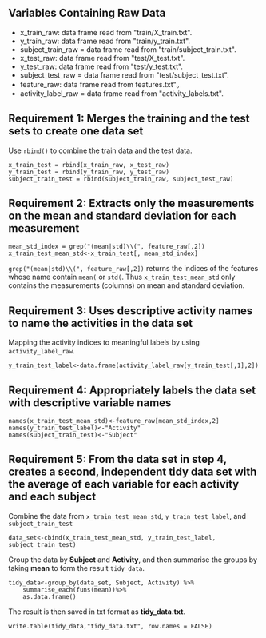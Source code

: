 ## Variables Containing Raw Data
* x_train_raw: data frame read from "train/X_train.txt".
* y_train_raw: data frame read from "train/y_train.txt".
* subject_train_raw = data frame read from "train/subject_train.txt".
* x_test_raw: data frame read from "test/X_test.txt".
* y_test_raw: data frame read from "test/y_test.txt".
* subject_test_raw = data frame read from "test/subject_test.txt".
* feature_raw: data frame read from features.txt"。
* activity_label_raw = data frame read from "activity_labels.txt".

## Requirement 1: Merges the training and the test sets to create one data set
Use `rbind()` to combine the train data and the test data. 
```
x_train_test = rbind(x_train_raw, x_test_raw) 
y_train_test = rbind(y_train_raw, y_test_raw) 
subject_train_test = rbind(subject_train_raw, subject_test_raw) 
```

## Requirement 2: Extracts only the measurements on the mean and standard deviation for each measurement
```
mean_std_index = grep("(mean|std)\\(", feature_raw[,2])
x_train_test_mean_std<-x_train_test[, mean_std_index]
```
`grep("(mean|std)\\(", feature_raw[,2])` returns the indices of the features whose name contain `mean(` or `std(`. Thus `x_train_test_mean_std` only contains the measurements (columns) on mean and standard deviation. 

## Requirement 3: Uses descriptive activity names to name the activities in the data set
Mapping the activity indices to meaningful labels by using `activity_label_raw`.
```
y_train_test_label<-data.frame(activity_label_raw[y_train_test[,1],2])
```

## Requirement 4: Appropriately labels the data set with descriptive variable names
```
names(x_train_test_mean_std)<-feature_raw[mean_std_index,2]
names(y_train_test_label)<-"Activity"
names(subject_train_test)<-"Subject"
```

## Requirement 5: From the data set in step 4, creates a second, independent tidy data set  with the average of each variable for each activity and each subject
Combine the data from `x_train_test_mean_std`, `y_train_test_label`, and `subject_train_test`
```
data_set<-cbind(x_train_test_mean_std, y_train_test_label, subject_train_test)
```
Group the data by **Subject** and **Activity**, and then summarise the groups by taking **mean** to form the result `tidy_data`. 
```
tidy_data<-group_by(data_set, Subject, Activity) %>%
    summarise_each(funs(mean))%>%
    as.data.frame()
```
The result is then saved in txt format as **tidy_data.txt**.
```
write.table(tidy_data,"tidy_data.txt", row.names = FALSE)
```


